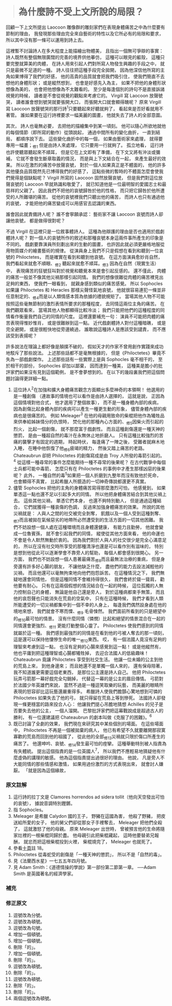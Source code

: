 > # 為什麼詩不受上文所說的局限？

回顧一下上文所提出 Laocoon 雕像群的雕刻家們在表現身體痛苦之中為什麼要有節制的理由，
我發現那些理由完全來自藝術的特性以及它所必有的局限和要求，
所以其中沒有那一條可以運用到詩上去。

這裡暫不討論詩人在多大程度上能描繪出物體美，
且指出一個無可爭辯的事實：
詩人既然有整個無限廣闊的完善的境界供他摹仿，
這種可以眼見的軀殼，
這種只要完整就算美的肉體，
在詩人用來引起人們對所寫人物發生興趣的手段之中，
就只是最微不足道的一種。
詩人往往把這種手段完全拋開，
因為他深信他所寫的主角如果博得了我們的好感，
他的高貴的品質就會把我們吸引住，
使我們簡直不去想他的身體形狀；
或是縱然想到，
也會是好感先入為主，
如果不把他的身體形狀想像為美的，
也會把他想像為不太難看的。
至少是每逢個別的詩句不是直接訴諸視覺的時候，
讀者是不會從視覺的觀點來考慮它的。
Virgill 寫 Laocoon 放聲號哭，
讀者誰會想到號哭就要張開大口，
而張開大口就會顯得醜呢？
原來 Virgill 寫 Laocoon 放聲號哭的那行詩<sup>1</sup>只要聽起來好聽就夠了，
看起來是否好看就用不著管。
誰如果要在這行詩裡要求一幅美麗的圖畫，
他就失去了詩人的全部意圖。

其次，
詩人也毫無必要，
去把他的描繪集中到某一頃刻。
他可以隨心所欲地就他的每個情節（即所寫的動作）從頭說起，
通過中間所有的變化曲折，
一直到結局，
都順序說下去。
這些變化曲折中的每一個，
如果由藝術家來處理，
就得要專用一幅畫；<sub>修1</sub>
但是由詩人來處理，
它只要用一行就夠了。
孤立地看，
這行詩也許使聽眾聽起來不順耳，
但是它在上文即有了準備，
在下文又將有沖淡或彌補，
它就不會發生斷章取義的情況，
而是與上下文結合在一起，
來產生最好的效果。
所以在激烈的痛苦中放聲哀號，
對於一個人如果真正是不體面的，
他的許多其他優良品質既然先已博得我們的好感了，
這點些微的暫時的不體面怎麼會使我們覺得是個缺點呢？
Virgill 所寫的 Laocoon 固然放聲哀號，
但是我們對這位放聲哀號的 Laocoon 早就熟識和敬愛了，
就已知道他是一位最明智的愛國志士和最慈祥的父親了。
因此我們不把他的哀號歸咎於他的性格，
而只把它歸咎於他所遭受的人所難堪的痛苦。
從他的哀號裡我們只聽出他的痛苦，
而詩人也只有通過他的哀號，
才能把他的痛苦變成可以用感官去認識的東西。

誰會因此就責備詩人呢？
誰不會寧願承認：
藝術家不讓 Laocoon 哀號而詩人卻讓他哀號，
都是做得很對呢？

不過 Virgill 在這裡只是一位敘事體詩人。
這種為他辯護的理由是否也適用於戲劇體詩人呢？
對一個人的哀號所作的敘述和那種哀號本身這兩件事所產生的印象是不同的。
戲劇要靠演員所刻劃出來的生動的圖畫，
也許因此就必須更嚴格地服從用物質媒介的繪畫藝術的規律。
從演員身上我們不只是假想在看到和聽到一位哀號的 Philoctetes，
而是確實在看到和聽到他哀號。
在這方面演員愈妙肖自然，
我們看起來就愈不順眼、<sub>修2</sub>
聽起來就愈不順耳。<sub>修3</sub>
因為在自然（現實生活）中，
表現痛苦的狂號狂叫對於視覺和聽覺本來是會引起反感的。
還不僅此，
肉體的痛苦一般並不像其他災禍那樣引起同情。
我們的想像很難從肉體的痛苦裡見出足夠的東西，
使我們一眼看到，
就親身感到類似的痛苦感覺。
所以 Sophocles 如果讓 Philoctetes 和 Heracles 那樣尖聲怪氣地哀號，
他就很容易連犯一條並非任意制定的、<sub>修4</sub>而是以人類情感本質為依據的禮貌規矩了。
當場其他人物不可能按照這些毫無節制的激烈表情所要求的那種程度，
去同情這兩位主角的痛苦。
在我們觀眾看來，
當場其他人物都顯得比較冷淡；
我們只能把他們的這種程度的同情看作衡量我們自己的同情的尺度。
這裡還要補充一句：
演員不可能把肉體的痛苦表現得惟妙惟肖，
或是很難辦到這一點。
近代戲劇體詩人對付這種暗礁，
或是完全避開，
或是很輕快地從旁邊繞過，
誰敢說這種詩人是應該受到譴責，
而不應該受到表揚呢？

許多說法在理論上都好像是顛撲不破的，
假如天才的作家不曾用創作實踐來成功地駁斥了那些說法。
上述那些話都不是毫無根據的，
但是《Philoctetes》畢竟不失為一部戲劇傑作。
上述那些話有一些實際上是與 Sophocles 毫不相干的，
至於相干的部份，
Sophocles 卻加以鄙棄，
因而達到一種美，
這種美是膽小的批評家們如果沒有見到這個範例，
是不會夢想到的。
在以下的幾段裏我們把這個問題討論得更詳細一點。

1. 這位詩人<sup>2</sup>在加強和擴大身體痛苦觀念方面顯出多麼神奇的本領啊！
	他選用的是一種創傷
	（連故事的情境也可以看作是由詩人選擇的，
	這就是說，
	正因為這個情境對他合式，
	他才選用了整個故事），
	而不是一種身體內部的疾病，
	因為創傷比起身體內部的疾病可以產生一種更生動的形象，
	儘管身體內部的疾病也是很痛苦的。
	例如 Meleager<sup>3</sup> 在他的母親用致命的柴棍把他作為犧牲品來供奉給姊妹情分的仇恨時，
	焚化他的那種內心方面的、<sub>修5</sub>因柴火而引起的烈火，
	比起一個創傷，
	就不那麼富于戲劇性。
	而且這種創傷還是一種天神的懲罰，
	是由一種超自然的毒汁在永無休止地折磨人。
	只有這種比較強烈的苦痛的襲擊才有固定的週期，
	時起時伏，
	每逢痛了一陣之後，
	受難者就麻木地入睡，
	在睡中他恢復了他<sub>修6</sub>疲竭的精力，
	然後又踏上痛苦的老路。
	Chateaubrun 卻把 Philoctetes 的創傷寫成是由 Troy 人所發的毒箭引起的。<sup>4</sup>
	從這樣一種尋常的事件怎麼能期待一種不尋常的後果呢？
	在古代戰爭中每個士兵都可能中毒箭，
	怎麼只有在 Philoctetes 的事例中才產生那樣凶惡的後果呢？
	此外，
	一種自然的毒<sup>5</sup>如果把一個人折磨到九整年而沒有致他於死命，
	也會顯得不真實，
	比起希臘人所臆造的一切神奇傳說都還更不真實。
2. 儘管 Sophocles 把他的主角的身體痛苦寫得那麼激烈可怕，
	他感覺到，
	如果單憑這一點也還不足以引起多大的同情。
	所以他把身體痛苦結合到其他災禍上去。
	這些其他災禍，
	單憑它們本身，
	也還不夠特別動人，
	但是通過這種結合，
	它們就獲得一種哀傷的色調，
	反過來加強身體痛苦的效果。
	所說的其他災禍就是：
	人與人之間的社交被完全剝奪，
	飢餓以及一個人受到這種剝奪、<sub>修7</sub>而且被拋在氣候惡劣的地帶所必然遭受到的生活方面的一切其他困難。
	我們不妨設想一個人處在這種環境而且身體還健康，
	有能力且勤勞，
	他就會變成一位魯賓孫，
	就不會引起我們的同情，
	縱使從其他方面來看，
	他的命運也不會是令人默然無動於衷的。
	因為我們對於人與人的社交很少是完全心滿意足的，
	所以在沒有社交時所享受的那種清淨也還是可以看作別有滋味的，
	特別是想到他從此可以逐漸學會不靠旁人的幫助，
	每個人都會感到很開心。
	另一方面，
	我們也不妨設想一個人患著最痛苦<sub>修8</sub>而且最無法治療的重病，
	但是身旁還有許多好心腸的朋友，
	不讓他缺乏什麼，
	盡他們的能力去設法減輕他的災禍，
	而且他還可以毫無拘束地向他們抱怨訴苦。
	在這種情況之下，
	我們無疑地還會同情他，
	但是這種同情不會維持得很久，
	我們會終於聳一聳肩，
	勸他要有耐心。
	只有在這兩個假想的情況結合在一起的時候，
	這位孤獨的人無力控制自己的身體，
	無論是他自己還是旁人，
	對於這種病都束手無策，
	而且他的哀怨聲也只能消失在荒島的空氣中，
	只有在這種時候，
	我們才看到人類所能遭受的一切災禍都集中到一個不幸的人身上，
	每逢我們偶然設身處在他的境地來想，
	我們就會不寒而慄、<sub>修9</sub>
	毛骨悚然。
	我們面前所看到的只是絕望中的<sub>修10</sub>最可怕的情景。
	沒有什麼同情（憐憫）比起和絕望的情景混合在一起的同情還會更強烈、<sub>修11</sub>
	更能打動整個心靈了。
	Philoctetes 使我們感到的同情就屬於這一種。
	我們感到最強烈的同情是在看到他的弓被人奪去的那一頃刻，
	這是還可以保持他悽慘生命的唯一<sub>修12</sub>東西。
	哎，
	有一個法國人竟沒有足夠的理智來考慮到這一點，
	也沒有足夠的心腸來感覺到這一點！
	或是他縱然有，
	他也平庸到把這種理智或心腸都犧牲掉，
	去迎合法國人的低級趣味！
	Chateaubrun 竟讓 Philoctetes 享受到社交生活。
	他讓一位未婚的公主到他的荒島上來，
	到他身邊來；
	而且她還不是單獨一個人來的，
	還有保母陪著，
	我不知道誰更需要這個老東西，
	是那位公主還是詩人自己。
	他把 Philoctetes 玩弄弓箭那一幕好戲完全勾銷掉，
	代替這一幕的是公主的眉目傳情。
	弓箭對於法國少年英雄們來說，
	當然不過是一種逗笑取樂的玩藝，
	而美麗的眼睛所表現的怒容卻比這玩藝還嚴重得多。
	希臘詩人使我們膽顫心驚地想到可憐的 Philoctetes 如果失去了他的弓，
	就只得留在荒島上等到慘死。
	法國詩人卻發現一條更穩當的路來投合人心：
	他讓我們提心吊膽地猜想 Achilles 的兒子是否要失去他的公主，
	一個人溜開。
	巴黎批評家們把這幕戰說成是超過古人的勝利，
	有一位還建議把 Chateaubrun 的劇本叫做《克服了的困難》。<sup>6</sup>
3. 既已討論了全劇的效果，
	我們現在來研究其中某些個別的場面。
	在這些場面中，
	Philoctetes 不再是一個被拋棄的病人，
	他已有希望不久就要離開那寂寞寡歡的荒島而回到他的祖國了，
	從此他的全部<sub>修13</sub>災禍就只限於傷口所產生的痛苦了。
	他還呻吟、哀號、<sub>修14</sub>發生最可怕的痙攣。
	這種舉動特別被人指責為有失體統。
	提出這個指責的是一位英國人<sup>7</sup>，
	所以我們不應輕易地猜疑他有什麼虛偽的講理的敏感。
	他為這個指責提出過很好的理由。
	他說，
	凡是旁人不大能同情的那些情感和激情，
	如果用過份激烈的方式表現出來，
	就會討人嫌厭。
	「就是因為這個緣故，
	


### 原文註解 ###

1. 這行詩的拉丁文是 Clamores horrendos ad sidera tollit（他向天空發出可怕的哀號），
	據說音調特別鏗鏘。
2. 指 Sophocles。
3. Meleager 是希臘 Calydon 國的王子，
	野豬在這國為害，
	他殺了野豬，
	把皮送給所愛的女子，
	他的舅父們卻從那女子手裡奪去，
	Meleager 把他們全殺了，
	這就激怒了他的母親。
	原來 Meleager 出世時，
	曾被預言他的生命將隨家灶裡的一根柴棍同歸於盡。
	他母親引此把柴棍藏起，
	這時他要替弟兄報酬，
	就忿而把這根柴棍投到火裡，
	柴棍燒完了，
	Meleager 也就死了。
4. 參看[十頁](01.md)註 18。
5. Philoctetes 從毒蛇受的創傷是「一種天神的懲罰」，
	所以不是「自然的毒」。
6. 見《法蘭西水星》一七五五年四月號。
7. 見 Adam Smith：《道德情操的學說》第一部份第二節第一章。
	──Adam Smith 是英國著名的經濟學家。


### 補充 ###


### 修正原文 ###

1. 逗號改為分號。
2. 逗號改為頓號。
3. 逗號改為句號。
4. 增加一個頓號。
5. 增加一個頓號。
6. 刪除「的」。
7. 增加一個頓號。
8. 刪除「的」。
9. 逗號改為頓號。
10. 刪除「的」。
11. 逗號改為頓號。
12. 刪除「的」。
13. 刪除「的」。
14. 兩個逗號改為頓號。
